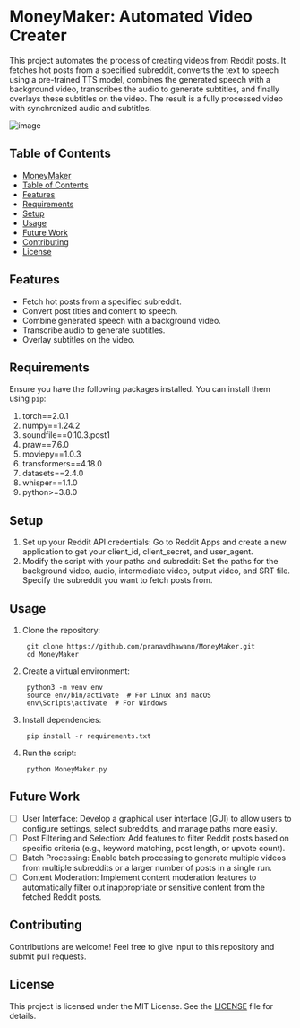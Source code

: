 # MoneyMaker: Automated Video Creater
This project automates the process of creating videos from Reddit posts. It fetches hot posts from a specified subreddit, converts the text to speech using a pre-trained TTS model, combines the generated speech with a background video, transcribes the audio to generate subtitles, and finally overlays these subtitles on the video. The result is a fully processed video with synchronized audio and subtitles.

![image](https://github.com/pranavdhawann/MoneyMaker/assets/74893835/b8c3e3ca-d5b9-49eb-a1ac-320376c5e2f7)

## Table of Contents
- [MoneyMaker](#MoneyMaker)
- [Table of Contents](#table-of-contents)
- [Features](#features)
- [Requirements](#requirements)
- [Setup](#setup)
- [Usage](#usage)
- [Future Work](#future-work)
- [Contributing](#contributing)
- [License](#license)

## Features
- Fetch hot posts from a specified subreddit.
- Convert post titles and content to speech.
- Combine generated speech with a background video.
- Transcribe audio to generate subtitles.
- Overlay subtitles on the video.

## Requirements
Ensure you have the following packages installed. You can install them using `pip`:
1. torch==2.0.1
2. numpy==1.24.2
3. soundfile==0.10.3.post1
4. praw==7.6.0
5. moviepy==1.0.3
6. transformers==4.18.0
7. datasets==2.4.0
8. whisper==1.1.0
9. python>=3.8.0

## Setup
1. Set up your Reddit API credentials: Go to Reddit Apps and create a new application to get your client_id, client_secret, and user_agent.
2. Modify the script with your paths and subreddit: Set the paths for the background video, audio, intermediate video, output video, and SRT file.
Specify the subreddit you want to fetch posts from.

## Usage
1. Clone the repository:
   ```
    git clone https://github.com/pranavdhawann/MoneyMaker.git
    cd MoneyMaker
   ```
2. Create a virtual environment:
   ```
    python3 -m venv env
    source env/bin/activate  # For Linux and macOS
    env\Scripts\activate  # For Windows
   ```
3. Install dependencies:
   ```
    pip install -r requirements.txt
   ```
4. Run the script:
   ```
    python MoneyMaker.py
   ```

## Future Work
- [ ] User Interface: Develop a graphical user interface (GUI) to allow users to configure settings, select subreddits, and manage paths more easily.
- [ ] Post Filtering and Selection: Add features to filter Reddit posts based on specific criteria (e.g., keyword matching, post length, or upvote count).
- [ ] Batch Processing: Enable batch processing to generate multiple videos from multiple subreddits or a larger number of posts in a single run.
- [ ] Content Moderation: Implement content moderation features to automatically filter out inappropriate or sensitive content from the fetched Reddit posts.

## Contributing
Contributions are welcome! Feel free to give input to this repository and submit pull requests.

## License
This project is licensed under the MIT License. See the [LICENSE](LICENSE) file for details.

